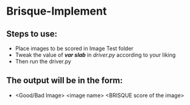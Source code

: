 # Brisque-Implement

## Steps to use:
- Place images to be scored in Image Test folder
- Tweak the value of _**var slab**_ in _driver.py_ according to your liking
- Then run the driver.py

## The output will be in the form:
- <Good/Bad Image\> <image name\> <BRISQUE score of the image\> 
